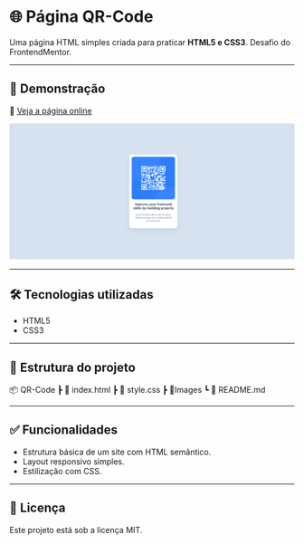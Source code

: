 # 🌐 Página QR-Code

Uma página HTML simples criada para praticar **HTML5 e CSS3**. Desafio do
FrontendMentor.


---

## 🚀 Demonstração

🔗 [Veja a página online](https://leonardolaz01.github.io/QR-Code/)  

![screenshot](./screenshot.png)

---

## 🛠 Tecnologias utilizadas
- HTML5  
- CSS3

---

## 📂 Estrutura do projeto
📦 QR-Code
┣ 📜 index.html
┣ 📜 style.css
┣ 📜Images
┗ 📜 README.md

---

## ✅ Funcionalidades
- Estrutura básica de um site com HTML semântico.  
- Layout responsivo simples.  
- Estilização com CSS.  

---

## 📄 Licença
Este projeto está sob a licença MIT.
